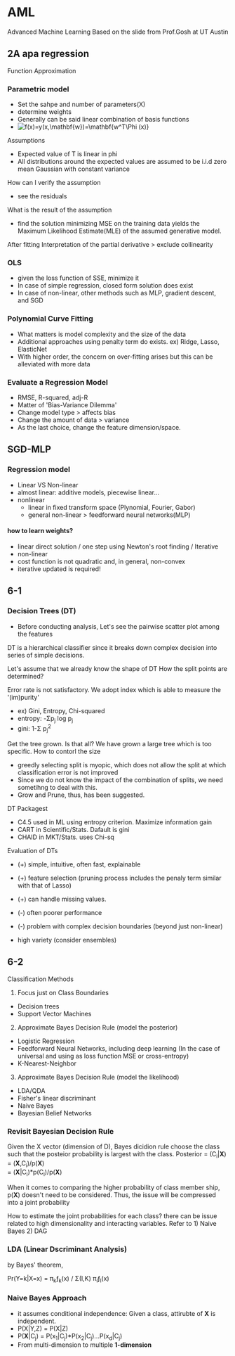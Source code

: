 # AML
Advanced Machine Learning
Based on the slide from Prof.Gosh at UT Austin

## 2A apa regression

Function Approximation

### Parametric model
 - Set the sahpe and number of parameters(X)
 - determine weights
 - Generally can be said linear combination of basis functions
 - <img src="https://latex.codecogs.com/svg.image?f(x)=y(x,\mathbf{w})=\mathbf{w^T\Phi&space;(x)}" title="f(x)=y(x,\mathbf{w})=\mathbf{w^T\Phi (x)}" />

Assumptions
 - Expected value of T is linear in phi
 - All distributions around the expected values are assumed to be i.i.d zero mean Gaussian with constant variance

How can I verify the assumption
 - see the residuals  

What is the result of the assumption
- find the solution minimizing MSE on the training data yields the Maximum Likelihood Estimate(MLE) of the assumed generative model.

After fitting
 Interpretation of the partial derivative > exclude collinearity

### OLS
 - given the loss function of SSE, minimize it
 - In case of simple regression, closed form solution does exist
 - In case of non-linear, other methods such as MLP, gradient descent, and SGD

### Polynomial Curve Fitting
 - What matters is model complexity and the size of the data
 - Additional approaches using penalty term do exists. ex) Ridge, Lasso, ElasticNet
 - With higher order, the concern on over-fitting arises but this can be alleviated with more data

### Evaluate a Regression Model
- RMSE, R-squared, adj-R
- Matter of 'Bias-Variance Dilemma'
- Change model type > affects bias
- Change the amount of data > variance
- As the last choice, change the feature dimension/space.

## SGD-MLP

### Regression model

 - Linear VS Non-linear
 - almost linear: additive models, piecewise linear...
 - nonlinear
    - linear in fixed transform space (Plynomial, Fourier, Gabor)
    - general non-linear > feedforward neural networks(MLP)

#### how to learn weights?
 - linear
  direct solution / one step using Newton's root finding / Iterative 
 - non-linear
  - cost function is not quadratic and, in general, non-convex
  - iterative updated is required!  



## 6-1

### Decision Trees (DT)

- Before conducting analysis, Let's see the pairwise scatter plot among the features

DT is a hierarchical classifier since it breaks down complex decision into series of simple decisions. 

Let's assume that we already know the shape of DT
How the split points are determined?

Error rate is not satisfactory. 
We adopt index which is able to measure the '(im)purity' 
 - ex) Gini, Entropy, Chi-squared
 - entropy: -Σp<sub>j</sub> log p<sub>j</sub>
 - gini: 1-Σ p<sub>j</sub><sup>2</sup>  
 
Get the tree grown. Is that all?
We have grown a large tree which is too specific. 
How to contorl the size
 - greedly selecting split is myopic, which does not allow the split at which classification error is not improved
 - Since we do not know the impact of the combination of splits, we need sometihng to deal with this. 
 - Grow and Prune, thus, has been suggested. 

DT Packagest
 - C4.5 used in ML using entropy criterion. Maximize information gain
 - CART in Scientific/Stats. Dafault is gini
 - CHAID in MKT/Stats. uses Chi-sq

Evaluation of DTs
 - (+) simple, intuitive, often fast, explainable
 - (+) feature selection (pruning process includes the penaly term similar with that of Lasso)
 - (+) can handle missing values. 

 - (-) often poorer performance 
 - (-) problem with complex decision boundaries (beyond just non-linear)
 - high variety (consider ensembles)


## 6-2
Classification Methods

1. Focus just on Class Boundaries
  - Decision trees
  - Support Vector Machines

2. Approximate Bayes Decision Rule (model the posterior)
  - Logistic Regression
  - Feedforward Neural Networks, including deep learning
    (In the case of universal and using as loss function MSE or cross-entropy)
  - K-Nearest-Neighbor
 
3. Approximate Bayes Decision Rule (model the likelihood)
  - LDA/QDA
  - Fisher's linear discriminant
  - Naive Bayes
  - Bayesian Belief Networks
 
 ### Revisit Bayesian Decision Rule

Given the X vector (dimension of D), 
Bayes dicidion rule choose the class such that the posteior probability is largest with the class. 
Posterior = (C<sub>i</sub>|**X**)  
          = (**X**,C<sub>i</sub>)/p(**X**)  
          = (**X**|C<sub>i</sub>)*p(C<sub>i</sub>)/p(**X**)

When it comes to comparing the higher probability of class member ship, p(**X**) doesn't need to be considered. 
Thus, the issue will be compressed into a joint probability

How to estimate the joint probabilities for each class?
there can be issue related to high dimensionality and interacting variables.
Refer to 1) Naive Bayes 2) DAG

### LDA (Linear Dscriminant Analysis)

by Bayes' theorem, 

 Pr(Y=k|X=x) = π<sub>k</sub>ƒ<sub>k</sub>(x) / Σ(l,K) π<sub>l</sub>ƒ<sub>l</sub>(x)
 
### Naive Bayes Approach

 - it assumes conditional independence: Given a class, attirubte of **X** is independent.
 - P(X|Y,Z) = P(X|Z)
 - P(**X**|C<sub>j</sub>) = P(x<sub>1</sub>|C<sub>j</sub>)*P(x<sub>2</sub>|C<sub>j</sub>)...P(x<sub>d</sub>|C<sub>j</sub>)
 - From multi-dimension to multiple **1-dimension**
